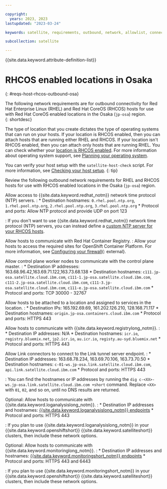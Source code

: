 ```yaml
---

copyright:
  years: 2023, 2023
lastupdated: "2023-03-24"

keywords: satellite, requirements, outbound, network, allowlist, connectivity, firewall, rhcos

subcollection: satellite

---
```


{{site.data.keyword.attribute-definition-list}}

# RHCOS enabled locations in Osaka
{: #reqs-host-rhcos-outbound-osa}

The following network requirements are for outbound connectivity for Red Hat Enterprise Linux (RHEL) and Red Hat CoreOS (RHCOS) hosts for use with Red Hat CoreOS enabled locations in the Osaka (`jp-osa`) region.  
{: shortdesc}

The type of location that you create dictates the type of operating systems that can run on your hosts. If your location is RHCOS enabled, then you can attach hosts that are running either RHEL and RHCOS. If your location isn't RHCOS enabled, then you can attach only hosts that are running RHEL. You can check whether your [location is RHCOS enabled](/docs/satellite?topic=satellite-locations#verify-coreos-location). For more information about operating system support, see [Planning your operating system](/docs/satellite?topic=satellite-infrastructure-plan#infras-plan-os).


You can verify your host setup with the `satellite-host-check` script. For more information, see [Checking your host setup](/docs/satellite?topic=satellite-host-network-check).
{: tip}





Review the following outbound network requirements for RHEL and RHCOS hosts for use with RHCOS enabled locations in the Osaka (`jp-osa`) region.

Allow access to {{site.data.keyword.redhat_notm}} network time protocol (NTP) servers.
:    * Destination hostnames: `0.rhel.pool.ntp.org`, `1.rhel.pool.ntp.org`, `2.rhel.pool.ntp.org`, `3.rhel.pool.ntp.org`
     * Protocol and ports: Allow NTP protocol and provide UDP on port 123
     
:    If you don't want to use {{site.data.keyword.redhat_notm}} network time protocol (NTP) servers, you can instead define a [custom NTP server for your RHCOS hosts](/docs/satellite?topic=satellite-config-custom-ntp).

Allow hosts to communicate with Red Hat Container Registry.
:    Allow your hosts to access the required sites for OpenShift Container Platform. For more information, see [Configuring your firewall](https://docs.openshift.com/container-platform/4.8/installing/install_config/configuring-firewall.html){: external}.


Allow control plane worker nodes to communicate with the control plane master.
:    * Destination IP addresses:  163.68.96.42,163.69.71.122,163.73.68.138 
     * Destination hostnames: `c111.jp-osa.satellite.cloud.ibm.com`, `c111-1.jp-osa.satellite.cloud.ibm.com`, `c111-2.jp-osa.satellite.cloud.ibm.com`, `c111-3.jp-osa.satellite.cloud.ibm.com`, `c111-e.jp-osa.satellite.cloud.ibm.com`
     * Protocol and ports: TCP 30000 - 32767
    
Allow hosts to be attached to a location and assigned to services in the location.
:    * Destination IPs: 165.192.69.69, 161.202.126.210, 128.168.71.117
     * Destination hostnames: `origin.jp-osa.containers.cloud.ibm.com`
     * Protocol and ports: HTTPS 443

Allow hosts to communicate with {{site.data.keyword.registrylong_notm}}.
:    * Destination IP addresses: N/A
     * Destination hostnames: `icr.io`, `registry.bluemix.net`, `jp2.icr.io`, `au.icr.io`, `registy.au-syd.bluemix.net`
     * Protocol and ports: HTTPS 443
     
Allow Link connectors to connect to the Link tunnel server endpoint.
:    * Destination IP addresses: 163.68.78.234, 163.69.70.106, 163.73.70.50
     * Destination hostnames: `c-01-ws.jp-osa.link.satellite.cloud.ibm.com`, `api.link.satellite.cloud.ibm.com`
     * Protocol and ports: HTTPS 443
     
:    You can find the hostnames or IP addresses by running the `dig c-<XX>-ws.jp-osa.link.satellite.cloud.ibm.com +short` command. Replace `<XX>` with `01`, `02`, and so on, until no DNS results are returned.

Optional: Allow hosts to communicate with {{site.data.keyword.loganalysislong_notm}}.
:    * Destination IP addresses and hostnames: [{{site.data.keyword.loganalysislong_notm}} endpoints](/docs/log-analysis?topic=log-analysis-endpoints#endpoints_api_public)
     * Protocol and ports: HTTPS 443

:    If you plan to use {{site.data.keyword.loganalysislong_notm}} in your {{site.data.keyword.openshiftshort}}  {{site.data.keyword.satelliteshort}} clusters, then include these network options.

Optional: Allow hosts to communicate with {{site.data.keyword.monitoringlong_notm}}.
:    * Destination IP addresses and hostnames: [{{site.data.keyword.monitoringshort_notm}} endpoints](/docs/monitoring?topic=monitoring-endpoints)
     * Protocol and ports: HTTPS 443 and 6443

:    If you plan to use {{site.data.keyword.monitoringshort_notm}} in your {{site.data.keyword.openshiftshort}} {{site.data.keyword.satelliteshort}} clusters, then include these network options.    




